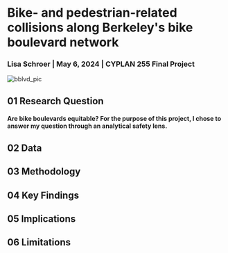# Bike- and pedestrian-related collisions along Berkeley's bike boulevard network
### Lisa Schroer | May 6, 2024 | CYPLAN 255 Final Project

![bblvd_pic](https://github.com/lisa-schroer/cp255-final-project/assets/157168522/c1f9f7fa-c059-49f4-b327-6ac8cc7ff707)

## 01 Research Question
#### Are bike boulevards equitable? For the purpose of this project, I chose to answer my question through an analytical safety lens.

## 02 Data


## 03 Methodology


## 04 Key Findings


## 05 Implications


## 06 Limitations


